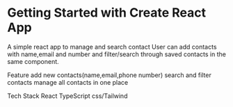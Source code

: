 # Getting Started with Create React App

A simple react app to manage and search contact
User can add contacts with name,email and number and filter/search through saved contacts in the same component.

Feature
add new contacts(name,email,phone number)
search and filter contacts
manage all contacts in one place

Tech Stack
React
TypeScript
css/Tailwind



